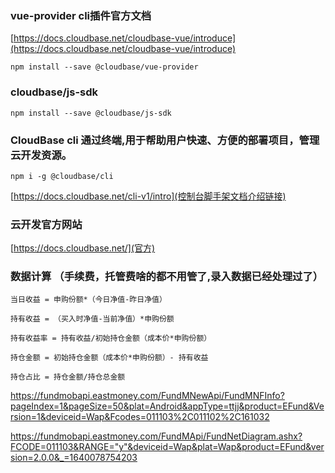 ### vue-provider cli插件官方文档
[https://docs.cloudbase.net/cloudbase-vue/introduce](https://docs.cloudbase.net/cloudbase-vue/introduce)

```
npm install --save @cloudbase/vue-provider
```
### cloudbase/js-sdk
```
npm install --save @cloudbase/js-sdk
```

### CloudBase cli 通过终端,用于帮助用户快速、方便的部署项目，管理云开发资源。
```
npm i -g @cloudbase/cli
```
[https://docs.cloudbase.net/cli-v1/intro](控制台脚手架文档介绍链接)

### 云开发官方网站
[https://docs.cloudbase.net/](官方)

### 数据计算 （手续费，托管费啥的都不用管了,录入数据已经处理过了）
`当日收益 = 申购份额*（今日净值-昨日净值）`

`持有收益 = （买入时净值-当前净值）*申购份额`

`持有收益率 = 持有收益/初始持仓金额（成本价*申购份额）`

`持仓金额 = 初始持仓金额（成本价*申购份额）- 持有收益`

`持仓占比 = 持仓金额/持仓总金额`

<!-- 批量获取基金 -->
https://fundmobapi.eastmoney.com/FundMNewApi/FundMNFInfo?pageIndex=1&pageSize=50&plat=Android&appType=ttjj&product=EFund&Version=1&deviceid=Wap&Fcodes=011103%2C011102%2C161032

<!-- 获取近20天净值 -->
https://fundmobapi.eastmoney.com/FundMApi/FundNetDiagram.ashx?FCODE=011103&RANGE="y"&deviceid=Wap&plat=Wap&product=EFund&version=2.0.0&_=1640078754203
